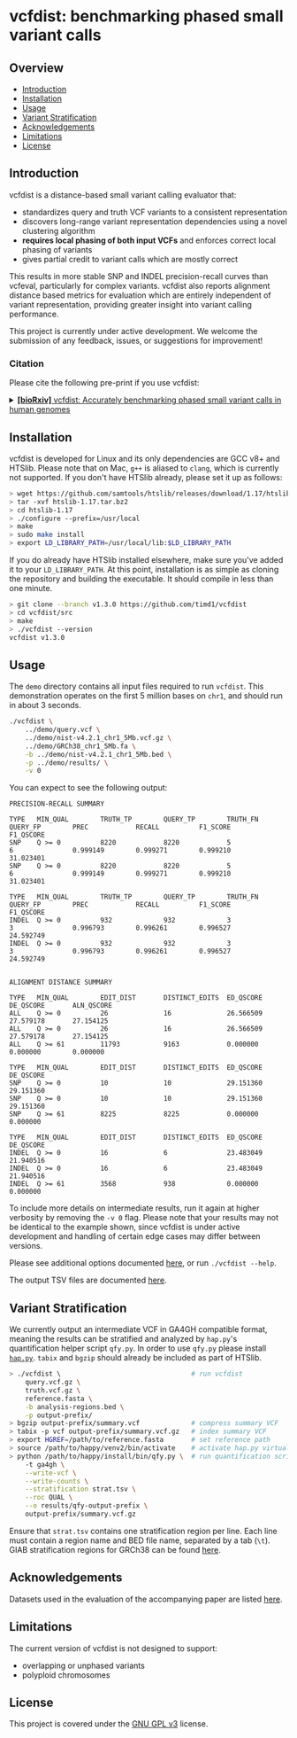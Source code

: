 # vcfdist: benchmarking phased small variant calls

## Overview

* [Introduction](#introduction)
* [Installation](#installation)
* [Usage](#usage)
* [Variant Stratification](#variant-stratification)
* [Acknowledgements](#acknowledgements)
* [Limitations](#limitations)
* [License](#license)


## Introduction
vcfdist is a distance-based small variant calling evaluator that:
- standardizes query and truth VCF variants to a consistent representation
- discovers long-range variant representation dependencies using a novel clustering algorithm
- **requires local phasing of both input VCFs** and enforces correct local phasing of variants
- gives partial credit to variant calls which are mostly correct

This results in more stable SNP and INDEL precision-recall curves than vcfeval, particularly for complex variants. vcfdist also reports alignment distance based metrics for evaluation which are entirely independent of variant representation, providing greater insight into variant calling performance.

This project is currently under active development. We welcome the submission of any feedback, issues, or suggestions for improvement!


### Citation
Please cite the following pre-print if you use vcfdist:

<details>
<summary>
<a href="https://www.biorxiv.org/content/10.1101/2023.03.10.532078v2" target="_blank"><b>[bioRxiv]</b> vcfdist: Accurately benchmarking phased small variant calls in human genomes</a>
</summary>

<pre>
@article {dunn2023vcfdist,
    author = {Dunn, Tim and Narayanasamy, Satish},
    title = {vcfdist: Accurately benchmarking phased small variant calls in human genomes},
    elocation-id = {2023.03.10.532078},
    year = {2023},
    doi = {10.1101/2023.03.10.532078},
    publisher = {Cold Spring Harbor Laboratory},
    URL = {https://www.biorxiv.org/content/10.1101/2023.03.10.532078v2},
    eprint = {https://biorxiv.org/content/10.1101/2023.03.10.532078.full.pdf},
    journal = {bioRxiv}
}
</pre>
</details>


## Installation

vcfdist is developed for Linux and its only dependencies are GCC v8+ and HTSlib. Please note that on Mac, `g++` is aliased to `clang`, which is currently not supported. If you don't have HTSlib already, please set it up as follows:
```bash
> wget https://github.com/samtools/htslib/releases/download/1.17/htslib-1.17.tar.bz2
> tar -xvf htslib-1.17.tar.bz2
> cd htslib-1.17
> ./configure --prefix=/usr/local
> make
> sudo make install
> export LD_LIBRARY_PATH=/usr/local/lib:$LD_LIBRARY_PATH
```
If you do already have HTSlib installed elsewhere, make sure you've added it to your `LD_LIBRARY_PATH`. At this point, installation is as simple as cloning the repository and building the executable. It should compile in less than one minute.

```bash
> git clone --branch v1.3.0 https://github.com/timd1/vcfdist
> cd vcfdist/src
> make
> ./vcfdist --version
vcfdist v1.3.0
```


## Usage

The `demo` directory contains all input files required to run `vcfdist`. This demonstration operates on the first 5 million bases on `chr1`, and should run in about 3 seconds.
```bash
./vcfdist \
    ../demo/query.vcf \
    ../demo/nist-v4.2.1_chr1_5Mb.vcf.gz \
    ../demo/GRCh38_chr1_5Mb.fa \
    -b ../demo/nist-v4.2.1_chr1_5Mb.bed \
    -p ../demo/results/ \
    -v 0
```

You can expect to see the following output:

```
PRECISION-RECALL SUMMARY
 
TYPE   MIN_QUAL        TRUTH_TP        QUERY_TP        TRUTH_FN        QUERY_FP        PREC            RECALL          F1_SCORE        F1_QSCORE
SNP    Q >= 0          8220            8220            5               6               0.999149        0.999271        0.999210        31.023401
SNP    Q >= 0          8220            8220            5               6               0.999149        0.999271        0.999210        31.023401
 
TYPE   MIN_QUAL        TRUTH_TP        QUERY_TP        TRUTH_FN        QUERY_FP        PREC            RECALL          F1_SCORE        F1_QSCORE
INDEL  Q >= 0          932             932             3               3               0.996793        0.996261        0.996527        24.592749
INDEL  Q >= 0          932             932             3               3               0.996793        0.996261        0.996527        24.592749
 
 
ALIGNMENT DISTANCE SUMMARY
 
TYPE   MIN_QUAL        EDIT_DIST       DISTINCT_EDITS  ED_QSCORE       DE_QSCORE       ALN_QSCORE
ALL    Q >= 0          26              16              26.566509       27.579178       27.154125
ALL    Q >= 0          26              16              26.566509       27.579178       27.154125
ALL    Q >= 61         11793           9163            0.000000        0.000000        0.000000
 
TYPE   MIN_QUAL        EDIT_DIST       DISTINCT_EDITS  ED_QSCORE       DE_QSCORE
SNP    Q >= 0          10              10              29.151360       29.151360
SNP    Q >= 0          10              10              29.151360       29.151360
SNP    Q >= 61         8225            8225            0.000000        0.000000
 
TYPE   MIN_QUAL        EDIT_DIST       DISTINCT_EDITS  ED_QSCORE       DE_QSCORE
INDEL  Q >= 0          16              6               23.483049       21.940516
INDEL  Q >= 0          16              6               23.483049       21.940516
INDEL  Q >= 61         3568            938             0.000000        0.000000
```

To include more details on intermediate results, run it again at higher verbosity by removing the `-v 0` flag.
Please note that your results may not be identical to the example shown, since vcfdist is under active development and handling of certain edge cases may differ between versions.

Please see additional options documented <a href="./src/README.md">here</a>, or run `./vcfdist --help`.

The output TSV files are documented <a href="./docs/outputs.md">here</a>.


## Variant Stratification

We currently output an intermediate VCF in GA4GH compatible format, meaning the results can be stratified and analyzed by `hap.py`'s quantification helper script `qfy.py`.
In order to use `qfy.py` please install <a href="https://github.com/Illumina/hap.py">`hap.py`</a>.
`tabix` and `bgzip` should already be included as part of HTSlib.

```bash
> ./vcfdist \                                 # run vcfdist
    query.vcf.gz \
    truth.vcf.gz \
    reference.fasta \
    -b analysis-regions.bed \
    -p output-prefix/
> bgzip output-prefix/summary.vcf             # compress summary VCF
> tabix -p vcf output-prefix/summary.vcf.gz   # index summary VCF
> export HGREF=/path/to/reference.fasta       # set reference path
> source /path/to/happy/venv2/bin/activate    # activate hap.py virtualenv
> python /path/to/happy/install/bin/qfy.py \  # run quantification script
    -t ga4gh \
    --write-vcf \
    --write-counts \
    --stratification strat.tsv \
    --roc QUAL \
    --o results/qfy-output-prefix \
    output-prefix/summary.vcf.gz
```
Ensure that `strat.tsv` contains one stratification region per line. 
Each line must contain a region name and BED file name, separated by a tab (`\t`).
GIAB stratification regions for GRCh38 can be found <a href="https://github.com/genome-in-a-bottle/genome-stratifications/tree/master/GRCh38">here</a>.


## Acknowledgements
Datasets used in the evaluation of the accompanying paper are listed <a href="./data/README.md">here</a>.

## Limitations
The current version of vcfdist is not designed to support:
- overlapping or unphased variants
- polyploid chromosomes

## License
This project is covered under the <a href="LICENSE">GNU GPL v3</a> license.
